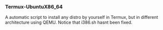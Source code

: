 ### Termux-UbuntuX86_64
A automatic script to install any distro by yourself in Termux, but in different architecture using QEMU.
Notice that i386.sh hasnt been fixed. 
